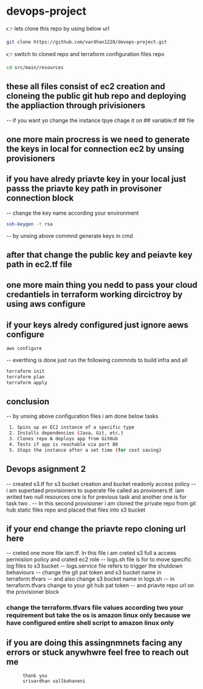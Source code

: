# devops-project
👉 lets clone this repo by using below url
```sh
git clone https://github.com/vardhan1228/devops-project.git
```
👉 switch to cloned repo and terraform configuration files repo
```sh
cd src/main/resources
```
##  these all files consist of ec2 creation and cloneing the public git hub repo and deploying the appliaction through privisioners
-- if you want yo change the instance tpye chage it on ## variable.tf ## file 
## one more main procress is we need to generate the keys in local for connection ec2 by unsing provisioners 
## if you have alredy priavte key in your local just passs the priavte key path in provisoner connection block
-- change the key name according your environment
```sh
ssh-keygen -t rsa
```
-- by unsing above commnd generate keys in cmd
## after that change the public key and peiavte key path in ec2.tf file
## one more main thing you nedd to pass your cloud credantiels in terraform working dircictroy by using aws configure 
## if your keys alredy configured just ignore aews configure
```sh
aws configure
```
-- everthing is done just run the following commnds to build infra and all

```sh
terraform init
terraform plan
terraform apply
```
## conclusion 
-- by unsing above configuration files i am done below tasks 
```sh
 1. Spins up an EC2 instance of a specific type
 2. Installs dependencies (Java, Git, etc.)
 3. Clones repo & deploys app from GitHub
 4. Tests if app is reachable via port 80
 5. Stops the instance after a set time (for cost saving)
```


## Devops asignment 2
-- created s3.tf for s3 bucket creation and bucket readonly access policy
-- i am supertaed provisioners to superate file called as provioners.tf. iam writed two null resources one is for previous task and another one is for task two .
--  In this second provisioner i am cloned the private repo from git hub static files repo and placed that files into s3 bucket
## if your end change the priavte repo cloning url here  
-- creted one more file iam.tf. In this file i am creted s3 full a accees permisiion policy and crated ec2 role 
-- logs.sh file is for to move specific log files to s3 bucket
-- logs.service file refers to trigger the shutdown behaviours
-- change the git pat token  and s3 bucket name in terraform.tfvars 
--  and also change s3 bucket name in logs.sh
-- in terraform.tfvars change to your git hub pat token
-- and priavte repo url on the provisioner block
### change the terraform.tfvars file values according two your requirement  but take the os is amazon linux only because we have configured entire shell script to amazon linux only
##  if you are doing this assingnmnets facing any errors or stuck anywhwre feel free to reach out me 
          thank you
          srivardhan vallbahaneni

